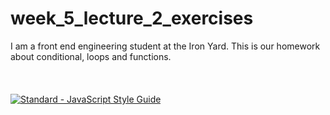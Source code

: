 # week_5_lecture_2_exercises

I am a front end engineering student at the Iron Yard. This is our homework about conditional, loops and functions.
<br>
<br>
<br>
<br>
[![Standard - JavaScript Style Guide](https://cdn.rawgit.com/feross/standard/master/badge.svg)](https://github.com/feross/standard)
